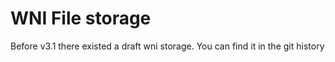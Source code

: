 # WNI File storage
Before v3.1 there existed a draft wni storage. You can find it in the git
history
